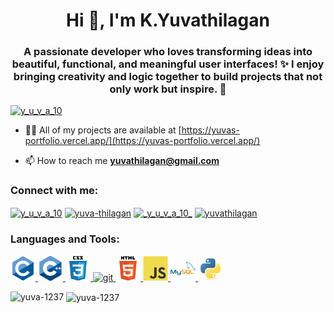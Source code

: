 <h1 align="center">Hi 👋, I'm K.Yuvathilagan</h1>
<h3 align="center">A passionate developer who loves transforming ideas into beautiful, functional, and meaningful user interfaces! ✨ I enjoy bringing creativity and logic together to build projects that not only work but inspire. 🎯</h3>

<p align="left"> <a href="https://twitter.com/y_u_v_a_10" target="blank"><img src="https://img.shields.io/twitter/follow/y_u_v_a_10?logo=twitter&style=for-the-badge" alt="y_u_v_a_10" /></a> </p>

- 👨‍💻 All of my projects are available at [https://yuvas-portfolio.vercel.app/](https://yuvas-portfolio.vercel.app/)

- 📫 How to reach me **yuvathilagan@gmail.com**

<h3 align="left">Connect with me:</h3>
<p align="left">
<a href="https://twitter.com/y_u_v_a_10" target="blank"><img align="center" src="https://raw.githubusercontent.com/rahuldkjain/github-profile-readme-generator/master/src/images/icons/Social/twitter.svg" alt="y_u_v_a_10" height="30" width="40" /></a>
<a href="https://www.linkedin.com/in/yuva-thilagan-806681308?utm_source=share&utm_campaign=share_via&utm_content=profile&utm_medium=android_app" target="blank"><img align="center" src="https://raw.githubusercontent.com/rahuldkjain/github-profile-readme-generator/master/src/images/icons/Social/linked-in-alt.svg" alt="yuva-thilagan" height="30" width="40" /></a>
<a href="https://instagram.com/_y_u_v_a_10_" target="blank"><img align="center" src="https://raw.githubusercontent.com/rahuldkjain/github-profile-readme-generator/master/src/images/icons/Social/instagram.svg" alt="_y_u_v_a_10_" height="30" width="40" /></a>
<a href="https://www.hackerrank.com/yuvathilagan" target="blank"><img align="center" src="https://raw.githubusercontent.com/rahuldkjain/github-profile-readme-generator/master/src/images/icons/Social/hackerrank.svg" alt="yuvathilagan" height="30" width="40" /></a>
</p>

<h3 align="left">Languages and Tools:</h3>
<p align="left"> <a href="https://www.cprogramming.com/" target="_blank" rel="noreferrer"> <img src="https://raw.githubusercontent.com/devicons/devicon/master/icons/c/c-original.svg" alt="c" width="40" height="40"/> </a> <a href="https://www.w3schools.com/cpp/" target="_blank" rel="noreferrer"> <img src="https://raw.githubusercontent.com/devicons/devicon/master/icons/cplusplus/cplusplus-original.svg" alt="cplusplus" width="40" height="40"/> </a> <a href="https://www.w3schools.com/css/" target="_blank" rel="noreferrer"> <img src="https://raw.githubusercontent.com/devicons/devicon/master/icons/css3/css3-original-wordmark.svg" alt="css3" width="40" height="40"/> </a> <a href="https://git-scm.com/" target="_blank" rel="noreferrer"> <img src="https://www.vectorlogo.zone/logos/git-scm/git-scm-icon.svg" alt="git" width="40" height="40"/> </a> <a href="https://www.w3.org/html/" target="_blank" rel="noreferrer"> <img src="https://raw.githubusercontent.com/devicons/devicon/master/icons/html5/html5-original-wordmark.svg" alt="html5" width="40" height="40"/> </a> <a href="https://developer.mozilla.org/en-US/docs/Web/JavaScript" target="_blank" rel="noreferrer"> <img src="https://raw.githubusercontent.com/devicons/devicon/master/icons/javascript/javascript-original.svg" alt="javascript" width="40" height="40"/> </a> <a href="https://www.mysql.com/" target="_blank" rel="noreferrer"> <img src="https://raw.githubusercontent.com/devicons/devicon/master/icons/mysql/mysql-original-wordmark.svg" alt="mysql" width="40" height="40"/> </a> <a href="https://www.python.org" target="_blank" rel="noreferrer"> <img src="https://raw.githubusercontent.com/devicons/devicon/master/icons/python/python-original.svg" alt="python" width="40" height="40"/> </a> </p>

<p><img align="left" src="https://github-readme-stats.vercel.app/api/top-langs?username=yuva-1237&show_icons=true&locale=en&layout=compact" alt="yuva-1237" /></p>

<p>&nbsp;<img align="center" src="https://github-readme-stats.vercel.app/api?username=yuva-1237&show_icons=true&locale=en" alt="yuva-1237" /></p>
